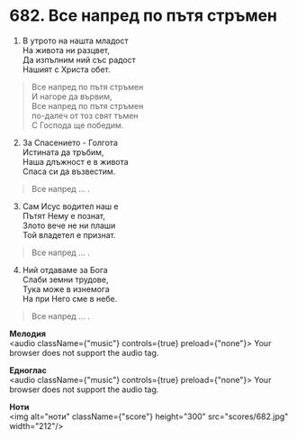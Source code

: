 # 682. Все напред по пътя стръмен  

1. В утрото на нашта младост  
На живота ни разцвет,  
Да изпълним ний със радост  
Нашият с Христа обет.  

> Все напред по пътя стръмен  
> И нагоре да вървим,  
> Все напред по пътя стръмен  
> по-далеч от тоз свят тъмен  
> С Господа ще победим.  

2. За Спасението - Голгота  
Истината да тръбим,  
Наша длъжност е в живота  
Спаса си да възвестим.  

> Все напред ... .  

3. Сам Исус водител наш е  
Пътят Нему е познат,  
Злото вече не ни плаши  
Той владетел е признат.  

> Все напред ... .  

4. Ний отдаваме за Бога  
Слаби земни трудове,  
Тука може в изнемога  
На при Него сме в небе.  

> Все напред ... .  

__Мелодия__  
<audio className={"music"} controls={true} preload={"none"}><source src="mp3/682.mp3" type="audio/mpeg"/>
Your browser does not support the audio tag.
</audio>  

__Едноглас__  
<audio className={"music"} controls={true} preload={"none"}><source src="transp/682.mp3" type="audio/mpeg"/>
Your browser does not support the audio tag.
</audio>  

__Ноти__  
<img alt="ноти" className={"score"} height="300" src="scores/682.jpg" width="212"/>

